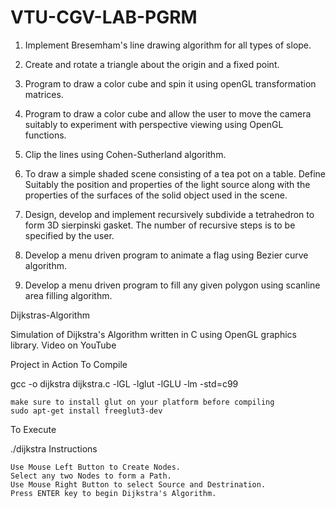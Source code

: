 # VTU-CGV-LAB-PGRM

1. Implement Bresemham's line drawing algorithm for all types of slope.

2. Create and rotate a triangle about the origin and a fixed point.

3. Program to draw a color cube and spin it using openGL transformation matrices.

4. Program to draw a color cube and allow the user to move the camera suitably to experiment with perspective viewing using OpenGL functions.

5. Clip the lines using Cohen-Sutherland algorithm.

6. To draw a simple shaded scene consisting of a tea pot on a table. Define Suitably the position and properties of the light source along with the properties of the surfaces of the solid object used in the scene.

7. Design, develop and implement recursively subdivide a tetrahedron to form 3D sierpinski gasket. The number of recursive steps is to be specified by the user.

8. Develop a menu driven program to animate a flag using Bezier curve algorithm.

9. Develop a menu driven program to fill any given polygon using scanline area filling algorithm.


Dijkstras-Algorithm

Simulation of Dijkstra's Algorithm written in C using OpenGL graphics library.
Video on YouTube

Project in Action
To Compile

gcc -o dijkstra dijkstra.c -lGL -lglut -lGLU -lm -std=c99

    make sure to install glut on your platform before compiling
    sudo apt-get install freeglut3-dev

To Execute

./dijkstra
Instructions

    Use Mouse Left Button to Create Nodes.
    Select any two Nodes to form a Path.
    Use Mouse Right Button to select Source and Destrination.
    Press ENTER key to begin Dijkstra's Algorithm.

